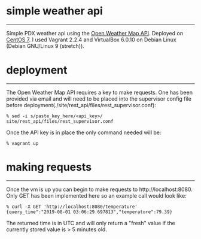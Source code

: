 # simple weather api
--------------------
Simple PDX weather api using the [Open Weather Map API](https://openweathermap.org/). Deployed on [CentOS 7](https://app.vagrantup.com/geerlingguy/boxes/centos7).
I used Vagrant 2.2.4 and VirtualBox 6.0.10 on Debian Linux (Debian GNU/Linux 9 (stretch)).

# deployment
--------------------
The Open Weather Map API requires a key to make requests. One has been provided via email and will need to be placed into the supervisor config file before deployment(./site/rest_api/files/rest_supervisor.conf):
```
% sed -i s/paste_key_here/<api_key>/ site/rest_api/files/rest_supervisor.conf
```
Once the API key is in place the only command needed will be:
```
% vagrant up
```

# making requests
--------------------
Once the vm is up you can begin to make requests to http://localhost:8080. Only GET has been implemented here so an example call would look like:
```
% curl -X GET 'http://localhost:8080/temperature'
{query_time":"2019-08-01 03:06:29.697813","temperature":79.39}
```
The returned time is in UTC and will only return a "fresh" value if the currently stored value is > 5 minutes old.
